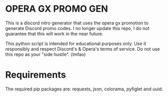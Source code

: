 # OPERA GX PROMO GEN
This is a discord nitro generator that uses the opera gx promotion to generate Discord promo codes. I no longer update this repo, I do not guarantee that this will work in the near future.

This python script is intended for educational purposes only. Use it responsibly and respect Discord's & Opera's terms of service. Do not use this repo as your "side hustle". (lmfao)

# Requirements

The required pip packages are: requests, json, colorama, pyfiglet and uuid.
